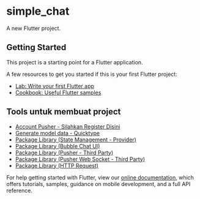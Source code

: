 # simple_chat

A new Flutter project.

## Getting Started

This project is a starting point for a Flutter application.

A few resources to get you started if this is your first Flutter project:

- [Lab: Write your first Flutter app](https://flutter.dev/docs/get-started/codelab)
- [Cookbook: Useful Flutter samples](https://flutter.dev/docs/cookbook)


## Tools untuk membuat project 
- [Account Pusher - Silahkan Register Disini](https://dashboard.pusher.com/accounts/sign_in)
- [Generate model data - Quicktype](https://app.quicktype.io/)
- [Package Library (State Management - Provider)](https://pub.dev/packages/provider)
- [Package Library (Bubble Chat UI)](https://pub.dev/packages/flutter_chat_bubble)
- [Package Library (Pusher - Third Party)](https://pub.dev/packages/pusher)
- [Package Library (Pusher Web Socket - Third Party)](https://pub.dev/packages/pusher_websocket_flutter)
- [Package Library (HTTP Request)](https://pub.dev/packages/http)

 
For help getting started with Flutter, view our
[online documentation](https://flutter.dev/docs), which offers tutorials,
samples, guidance on mobile development, and a full API reference.
